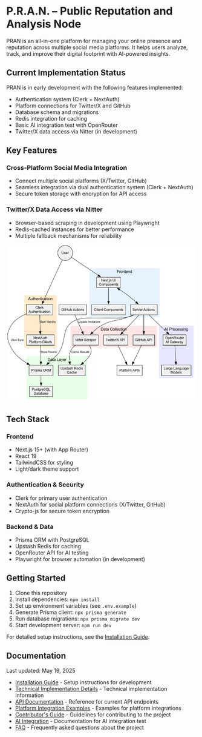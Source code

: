 # P.R.A.N. – Public Reputation and Analysis Node

PRAN is an all-in-one platform for managing your online presence and reputation across multiple social media platforms. It helps users analyze, track, and improve their digital footprint with AI-powered insights.

## Current Implementation Status

PRAN is in early development with the following features implemented:

- Authentication system (Clerk + NextAuth)
- Platform connections for Twitter/X and GitHub
- Database schema and migrations
- Redis integration for caching
- Basic AI integration test with OpenRouter
- Twitter/X data access via Nitter (in development)

## Key Features

### Cross-Platform Social Media Integration
- Connect multiple social platforms (X/Twitter, GitHub)
- Seamless integration via dual authentication system (Clerk + NextAuth)
- Secure token storage with encryption for API access

### Twitter/X Data Access via Nitter
- Browser-based scraping in development using Playwright
- Redis-cached instances for better performance 
- Multiple fallback mechanisms for reliability

![Platform Architecture](/public/images/platform-architecture.png)

## Tech Stack

### Frontend
- Next.js 15+ (with App Router)
- React 19
- TailwindCSS for styling
- Light/dark theme support

### Authentication & Security
- Clerk for primary user authentication
- NextAuth for social platform connections (X/Twitter, GitHub)
- Crypto-js for secure token encryption

### Backend & Data
- Prisma ORM with PostgreSQL
- Upstash Redis for caching
- OpenRouter API for AI testing
- Playwright for browser automation (in development)

## Getting Started

1. Clone this repository
2. Install dependencies: `npm install`
3. Set up environment variables (see `.env.example`)
4. Generate Prisma client: `npx prisma generate`
5. Run database migrations: `npx prisma migrate dev`
6. Start development server: `npm run dev`

For detailed setup instructions, see the [Installation Guide](./docs/installation-guide.md).

## Documentation

Last updated: May 19, 2025
- [Installation Guide](./docs/installation-guide.md) - Setup instructions for development
- [Technical Implementation Details](./docs/technical-details.md) - Technical implementation information
- [API Documentation](./docs/api-documentation.md) - Reference for current API endpoints
- [Platform Integration Examples](./docs/platform-integration-examples.md) - Examples for platform integrations
- [Contributor's Guide](./docs/contributors-guide.md) - Guidelines for contributing to the project
- [AI Integration](./docs/ai-integration.md) - Documentation for AI integration test
- [FAQ](./docs/faq.md) - Frequently asked questions about the project
